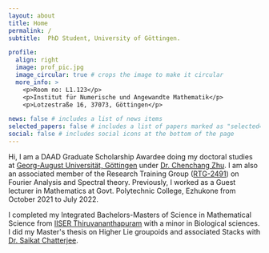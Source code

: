 ```yaml
---
layout: about
title: Home
permalink: /
subtitle:  PhD Student, University of Göttingen.

profile:
  align: right
  image: prof_pic.jpg
  image_circular: true # crops the image to make it circular
  more_info: >
    <p>Room no: L1.123</p>
    <p>Institut für Numerische und Angewandte Mathematik</p>
    <p>Lotzestraße 16, 37073, Göttingen</p>

news: false # includes a list of news items
selected_papers: false # includes a list of papers marked as "selected={true}"
social: false # includes social icons at the bottom of the page
---
```


Hi, I am a DAAD Graduate Scholarship Awardee doing my doctoral studies at [Georg-August Universität, Göttingen](https://www.uni-goettingen.de/en/1.html) under [Dr. Chenchang Zhu](https://www.uni-math.gwdg.de/zhu/). I am also an associated member of the Research Training Group ([RTG-2491](https://www.uni-goettingen.de/de/607635.html)) on Fourier Analysis and Spectral theory. Previously, I worked as a Guest lecturer in Mathematics at Govt. Polytechnic College, Ezhukone from October 2021 to July 2022. 

I completed my Integrated Bachelors-Masters of Science in Mathematical Science from [IISER Thiruvananthapuram](https://www.iisertvm.ac.in) with a minor in Biological sciences. I did my Master's thesis on Higher Lie groupoids and associated Stacks with [Dr. Saikat Chatterjee](https://www.iisertvm.ac.in/faculty/saikat/personal).  

